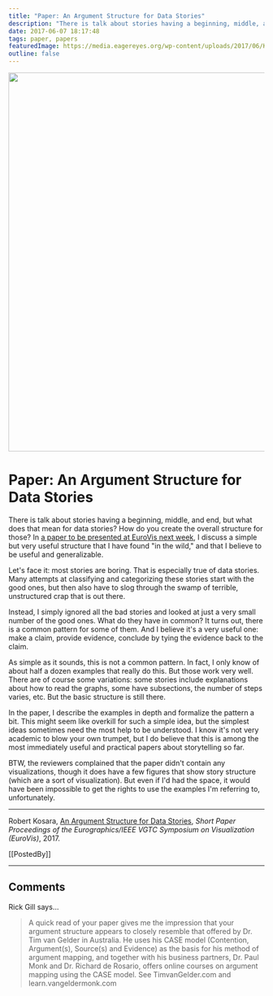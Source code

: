 ```yaml
---
title: "Paper: An Argument Structure for Data Stories"
description: "There is talk about stories having a beginning, middle, and end, but what does that mean for data stories? How do you create the overall structure for those? In a paper to be presented at EuroVis next week, I discuss a simple but very useful structure that I have found \"in the wild,\" and that I believe to be useful and generalizable."
date: 2017-06-07 18:17:48
tags: paper, papers
featuredImage: https://media.eagereyes.org/wp-content/uploads/2017/06/Kosara-EuroVis-2017.jpg
outline: false
---
```


<p align="center"><img src="https://media.eagereyes.org/wp-content/uploads/2016/01/pres-oriented-teaser.jpg" width="850" height="745" /></p>

# Paper: An Argument Structure for Data Stories

There is talk about stories having a beginning, middle, and end, but what does that mean for data stories? How do you create the overall structure for those? In <a href="/publications/Kosara-EuroVis-2017.html">a paper to be presented at EuroVis next week</a>, I discuss a simple but very useful structure that I have found "in the wild," and that I believe to be useful and generalizable.

Let's face it: most stories are boring. That is especially true of data stories. Many attempts at classifying and categorizing these stories start with the good ones, but then also have to slog through the swamp of terrible, unstructured crap that is out there.

Instead, I simply ignored all the bad stories and looked at just a very small number of the good ones. What do they have in common? It turns out, there is a common pattern for some of them. And I believe it's a very useful one: make a claim, provide evidence, conclude by tying the evidence back to the claim.

As simple as it sounds, this is not a common pattern. In fact, I only know of about half a dozen examples that really do this. But those work very well. There are of course some variations: some stories include explanations about how to read the graphs, some have subsections, the number of steps varies, etc. But the basic structure is still there.

In the paper, I describe the examples in depth and formalize the pattern a bit. This might seem like overkill for such a simple idea, but the simplest ideas sometimes need the most help to be understood. I know it's not very academic to blow your own trumpet, but I do believe that this is among the most immediately useful and practical papers about storytelling so far.

BTW, the reviewers complained that the paper didn't contain any visualizations, though it does have a few figures that show story structure (which are a sort of visualization). But even if I'd had the space, it would have been impossible to get the rights to use the examples I'm referring to, unfortunately.

<hr />

Robert Kosara, <a href="/publications/Kosara-EuroVis-2017.html">An Argument Structure for Data Stories</a>, <em>Short Paper Proceedings of the Eurographics/IEEE VGTC Symposium on Visualization (EuroVis)</em>, 2017.

[[PostedBy]]

<aside class="comments">

---
## Comments

Rick Gill says…
>	A quick read of your paper gives me the impression that your argument structure appears to closely resemble that offered by Dr. Tim van Gelder in Australia. He uses his CASE model (Contention, Argument(s), Source(s) and Evidence) as the basis for his method of argument mapping, and together with his business partners, Dr. Paul Monk and Dr. Richard de Rosario, offers online courses on argument mapping using the CASE model.  See TimvanGelder.com and learn.vangeldermonk.com

</aside>


